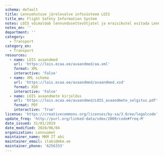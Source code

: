 ```yaml
---
schema: default
title: Lennuohutuse järelevalve infosüsteem LOIS
title_en: Flight Safety Information System
notes: LOIS võimaldab lennundusettevõtjatel ja eraisikutel esitada Lennuametile elektroonselt taotlusi neile vajalike tegevuslubade ja -sertifikaatide saamiseks.
notes_en: ''
department: ''
category:
  - Transport
category_en:
  - Transport
resources:
  - name: LOIS avaandmed
    url: 'https://lois.ecaa.ee/avaandmed/aa.xml'
    format: XML
    interactive: 'False'
  - name: XML schema
    url: 'https://lois.ecaa.ee/avaandmed/avaandmed.xsd'
    format: XSD
    interactive: 'False'
  - name: LOIS avaandmete kirjeldus
    url: 'https://lois.ecaa.ee/avaandmed/LOIS_avaandmete_selgitus.pdf'
    format: PDF
    interactive: 'True'
license: 'https://creativecommons.org/licenses/by-sa/3.0/ee/legalcode'
update_freq: 'http://purl.org/linked-data/sdmx/2009/code#freq-M'
date_issued: 31/01/2019
date_modified: 2020/06/04
organization: Lennuamet
maintainer_name: MKM IT abi
maintainer_email: itabi@mkm.ee
maintainer_phone: '6256333'
---
```

